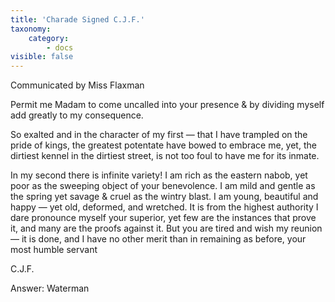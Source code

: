 ```yaml
---
title: 'Charade Signed C.J.F.'
taxonomy:
    category:
        - docs
visible: false
---
```


<div class="author">Communicated by Miss Flaxman</div>

Permit me Madam to come uncalled into your presence & by dividing myself add greatly to my consequence.

So exalted and in the character of my first — that I have trampled on the pride of kings, the greatest potentate have bowed to embrace me, yet, the dirtiest kennel in the dirtiest street, is not too foul to have me for its inmate.

In my second there is infinite variety! I am rich as the eastern nabob, yet poor as the sweeping object of your benevolence. I am mild and gentle as the spring yet savage & cruel as the wintry blast. I am young, beautiful and happy — yet old, deformed, and wretched. It is from the highest authority I dare pronounce myself your superior, yet few are the instances that prove it, and many are the proofs against it. But you are tired and wish my reunion — it is done, and I have no other merit than in remaining as before, your most humble servant

C.J.F.

<span class="pencil">Answer: Waterman</span>
